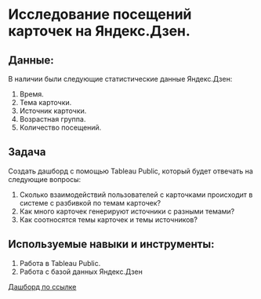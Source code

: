 # Исследование посещений карточек на Яндекс.Дзен.
## Данные:
В наличии были следующие статистические данные Яндекс.Дзен:
1. Время.
2. Тема карточки.
3. Источник карточки.
4. Возрастная группа.
5. Количество посещений.
## Задача
Создать дашборд с помощью Tableau Public, который будет отвечать на следующие вопросы:
1. Сколько взаимодействий пользователей с карточками происходит в системе с разбивкой по темам карточек?
2. Как много карточек генерируют источники с разными темами?
3. Как соотносятся темы карточек и темы источников?
## Используемые навыки и инструменты:
1. Работа в Tableau Public.
2. Работа с базой данных Яндекс.Дзен

[Дашборд по ссылке](https://public.tableau.com/profile/egor8453#!/vizhome/__16163291393780/Dashboard1?publish=yes)
